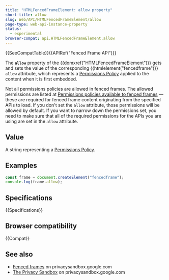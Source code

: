 ```yaml
---
title: "HTMLFencedFrameElement: allow property"
short-title: allow
slug: Web/API/HTMLFencedFrameElement/allow
page-type: web-api-instance-property
status:
  - experimental
browser-compat: api.HTMLFencedFrameElement.allow
---
```


{{SeeCompatTable}}{{APIRef("Fenced Frame API")}}

The **`allow`** property of the {{domxref("HTMLFencedFrameElement")}} gets and sets the value of the corresponding {{htmlelement("fencedframe")}} `allow` attribute, which represents a [Permissions Policy](/en-US/docs/Web/HTTP/Guides/Permissions_Policy) applied to the content when it is first embedded.

Not all permissions policies are allowed in fenced frames. The allowed permissions are listed at [Permissions policies available to fenced frames](/en-US/docs/Web/HTML/Reference/Element/fencedframe#permissions_policies_available_to_fenced_frames) — these are required for fenced frame content originating from the specified APIs to load. If you don't set the `allow` attribute, those permissions will be allowed by default. If you want to narrow down the permissions set, you need to make sure that all of the required permissions for the APIs you are using are set in the `allow` attribute.

## Value

A string representing a [Permissions Policy](/en-US/docs/Web/HTTP/Guides/Permissions_Policy).

## Examples

```js
const frame = document.createElement("fencedframe");
console.log(frame.allow);
```

## Specifications

{{Specifications}}

## Browser compatibility

{{Compat}}

## See also

- [Fenced frames](https://privacysandbox.google.com/private-advertising/fenced-frame) on privacysandbox.google.com
- [The Privacy Sandbox](https://privacysandbox.google.com/) on privacysandbox.google.com
